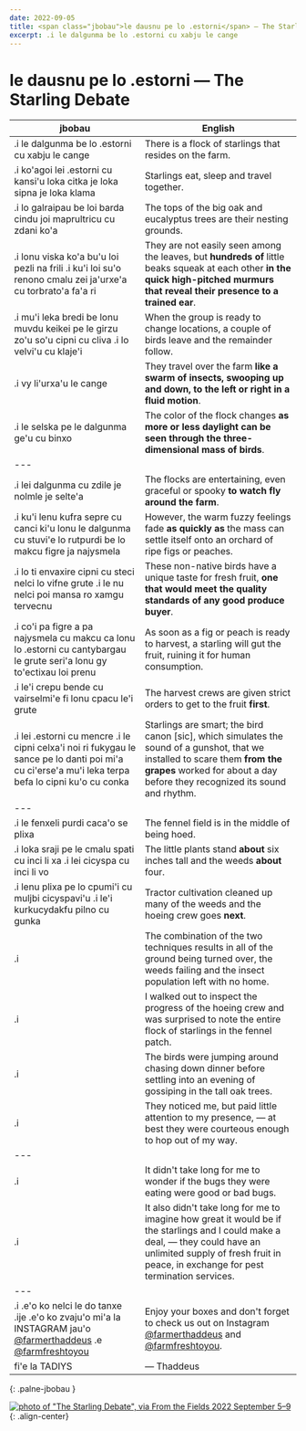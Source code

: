 ```yaml
---
date: 2022-09-05
title: <span class="jbobau">le dausnu pe lo .estorni</span> — The Starling Debate
excerpt: .i le dalgunma be lo .estorni cu xabju le cange
---
```


# <span class="jbobau">le dausnu pe lo .estorni</span> — The Starling Debate

| jbobau | English
|-|-
| .i le dalgunma be lo .estorni cu xabju le cange | There is a flock of starlings that resides on the farm.
| .i ko'agoi lei .estorni cu kansi'u loka citka je loka sipna je loka klama | Starlings eat, sleep and travel together.
| .i lo galraipau be loi barda cindu joi maprultricu cu zdani ko'a | The tops of the big oak and eucalyptus trees are their nesting grounds.
| .i lonu viska ko'a bu'u loi pezli na frili .i ku'i loi su'o renono cmalu zei ja'urxe'a cu torbrato'a fa'a ri | They are not easily seen among the leaves, but **hundreds of** little beaks squeak at each other **in the quick high-pitched murmurs that reveal their presence to a trained ear**.
| .i mu'i leka bredi be lonu muvdu keikei pe le girzu zo'u so'u cipni cu cliva .i lo velvi'u cu klaje'i | When the group is ready to change locations, a couple of birds leave and the remainder follow.
| .i vy li'urxa'u le cange | They travel over the farm **like a swarm of insects, swooping up and down, to the left or right in a fluid motion**.
| .i le selska pe le dalgunma ge'u cu binxo | The color of the flock changes **as more or less daylight can be seen through the three-dimensional mass of birds**.
|---
| .i lei dalgunma cu zdile je nolmle je selte'a | The flocks are entertaining, even graceful or spooky **to watch fly around the farm**.
| .i ku'i lenu kufra sepre cu canci ki'u lonu le dalgunma cu stuvi'e lo rutpurdi be lo makcu figre ja najysmela | However, the warm fuzzy feelings fade **as quickly as** the mass can settle itself onto an orchard of ripe figs or peaches.
| .i lo ti envaxire cipni cu steci nelci lo vifne grute .i le nu nelci poi mansa ro xamgu tervecnu | These non-native birds have a unique taste for fresh fruit, **one that would meet the quality standards of any good produce buyer**.
| .i co'i pa figre a pa najysmela cu makcu ca lonu lo .estorni cu cantybargau le grute seri'a lonu gy to'ectixau loi prenu | As soon as a fig or peach is ready to harvest, a starling will gut the fruit, ruining it for human consumption.
| .i le'i crepu bende cu vairselmi'e fi lonu cpacu le'i grute | The harvest crews are given strict orders to get to the fruit **first**.
| .i lei .estorni cu mencre .i le cipni celxa'i noi ri fukygau le sance pe lo danti poi mi'a cu ci'erse'a mu'i leka terpa befa lo cipni ku'o cu conka | Starlings are smart; the bird canon [sic], which simulates the sound of a gunshot, that we installed to scare them **from the grapes** worked for about a day before they recognized its sound and rhythm.
|---
| .i le fenxeli purdi caca'o se plixa | The fennel field is in the middle of being hoed.
| .i loka sraji pe le cmalu spati cu inci li xa .i lei cicyspa cu inci li vo  | The little plants stand **about** six inches tall and the weeds **about** four.
| .i lenu plixa pe lo cpumi'i cu muljbi cicyspavi'u .i le'i kurkucydakfu pilno cu gunka | Tractor cultivation cleaned up many of the weeds and the hoeing crew goes **next**.
| .i | The combination of the two techniques results in all of the ground being turned over, the weeds failing and the insect population left with no home.
| .i | I walked out to inspect the progress of the hoeing crew and was surprised to note the entire flock of starlings in the fennel patch.
| .i | The birds were jumping around chasing down dinner before settling into an evening of gossiping in the tall oak trees.
| .i | They noticed me, but paid little attention to my presence, — at best they were courteous enough to hop out of my way.
|---
| .i | It didn't take long for me to wonder if the bugs they were eating were good or bad bugs.
| .i | It also didn't take long for me to imagine how great it would be if the starlings and I could make a deal, — they could have an unlimited supply of fresh fruit in peace, in exchange for pest termination services.
|---
| .i .e'o ko nelci le do tanxe .ije .e'o ko zvaju'o mi'a la INSTAGRAM jau'o <span class="latmylerfu">[@farmerthaddeus]</span> .e <span class="latmylerfu">[@farmfreshtoyou]</span> | Enjoy your boxes and don't forget to check us out on Instagram [@farmerthaddeus] and [@farmfreshtoyou].
| fi'e la TADIYS | — Thaddeus
{: .palne-jbobau }

[![photo of "The Starling Debate", via _From the Fields_ 2022 September 5–9](https://i.imgur.com/XiNQcvdl.jpg)](https://i.imgur.com/XiNQcvd.jpg){: .align-center}

[@farmerthaddeus]: https://instagram.com/farmerthaddeus
[@farmfreshtoyou]: https://instagram.com/farmfreshtoyou
